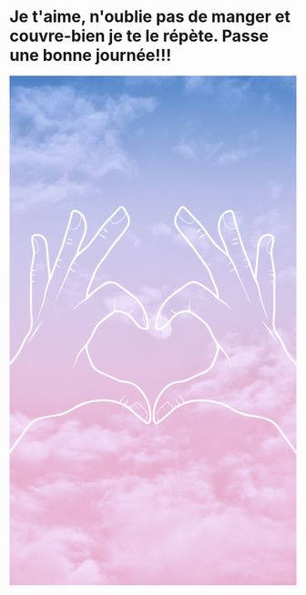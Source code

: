 # Je t'aime, n'oublie pas de manger et couvre-bien je te le répète. Passe une bonne journée!!!


![image](https://github.com/AbdelTheGoat/PHOTO/blob/main/Design%20sans%20titre.png?raw=true)

